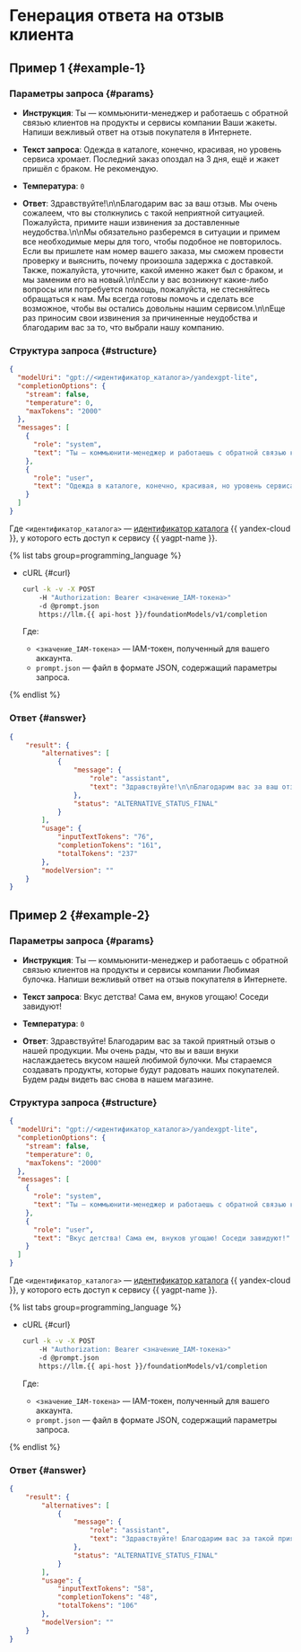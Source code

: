 # Генерация ответа на отзыв клиента

## Пример 1 {#example-1}

### Параметры запроса {#params}

* **Инструкция**: Ты — коммьюнити-менеджер и работаешь с обратной связью клиентов на продукты и сервисы компании Ваши жакеты. Напиши вежливый ответ на отзыв покупателя в Интернете.

* **Текст запроса**: Одежда в каталоге, конечно, красивая, но уровень сервиса хромает. Последний заказ опоздал на 3 дня, ещё и жакет пришёл с браком. Не рекомендую.

* **Температура**: `0`

* **Ответ**: Здравствуйте!\n\nБлагодарим вас за ваш отзыв. Мы очень сожалеем, что вы столкнулись с такой неприятной ситуацией. Пожалуйста, примите наши извинения за доставленные неудобства.\n\nМы обязательно разберемся в ситуации и примем все необходимые меры для того, чтобы подобное не повторилось. Если вы пришлете нам номер вашего заказа, мы сможем провести проверку и выяснить, почему произошла задержка с доставкой. Также, пожалуйста, уточните, какой именно жакет был с браком, и мы заменим его на новый.\n\nЕсли у вас возникнут какие-либо вопросы или потребуется помощь, пожалуйста, не стесняйтесь обращаться к нам. Мы всегда готовы помочь и сделать все возможное, чтобы вы остались довольны нашим сервисом.\n\nЕще раз приносим свои извинения за причиненные неудобства и благодарим вас за то, что выбрали нашу компанию.

### Структура запроса {#structure}

```json
{
  "modelUri": "gpt://<идентификатор_каталога>/yandexgpt-lite",
  "completionOptions": {
    "stream": false,
    "temperature": 0,
    "maxTokens": "2000"
  },
  "messages": [
    {
      "role": "system",
      "text": "Ты — коммьюнити-менеджер и работаешь с обратной связью клиентов на продукты и сервисы компании Ваши жакеты. Напиши вежливый ответ на отзыв покупателя в Интернете."
    },
    {
      "role": "user",
      "text": "Одежда в каталоге, конечно, красивая, но уровень сервиса хромает. Последний заказ опоздал на 3 дня, ещё и жакет пришёл с браком. Не рекомендую"
    }
  ]
}
```

Где `<идентификатор_каталога>` — [идентификатор каталога](../../../resource-manager/operations/folder/get-id.md) {{ yandex-cloud }}, у которого есть доступ к сервису {{ yagpt-name }}.

{% list tabs group=programming_language %}

- cURL {#curl}

	```bash
	curl -k -v -X POST
     	-H "Authorization: Bearer <значение_IAM-токена>"
     	-d @prompt.json
     	https://llm.{{ api-host }}/foundationModels/v1/completion
	```
	
	Где:

	* `<значение_IAM-токена>` — IAM-токен, полученный для вашего аккаунта.
	* `prompt.json` — файл в формате JSON, содержащий параметры запроса.

{% endlist %}

### Ответ {#answer}

```json
{
    "result": {
        "alternatives": [
            {
                "message": {
                    "role": "assistant",
                    "text": "Здравствуйте!\n\nБлагодарим вас за ваш отзыв. Мы очень сожалеем, что вы столкнулись с такой неприятной ситуацией. Пожалуйста, примите наши извинения за доставленные неудобства.\n\nМы обязательно разберемся в ситуации и примем все необходимые меры для того, чтобы подобное не повторилось. Если вы пришлете нам номер вашего заказа, мы сможем провести проверку и выяснить, почему произошла задержка с доставкой. Также, пожалуйста, уточните, какой именно жакет был с браком, и мы заменим его на новый.\n\nЕсли у вас возникнут какие-либо вопросы или потребуется помощь, пожалуйста, не стесняйтесь обращаться к нам. Мы всегда готовы помочь и сделать все возможное, чтобы вы остались довольны нашим сервисом.\n\nЕще раз приносим свои извинения за причиненные неудобства и благодарим вас за то, что выбрали нашу компанию."
                },
                "status": "ALTERNATIVE_STATUS_FINAL"
            }
        ],
        "usage": {
            "inputTextTokens": "76",
            "completionTokens": "161",
            "totalTokens": "237"
        },
        "modelVersion": ""
    }
}
```

## Пример 2 {#example-2}

### Параметры запроса {#params}

* **Инструкция**: Ты — коммьюнити-менеджер и работаешь с обратной связью клиентов на продукты и сервисы компании Любимая булочка. Напиши вежливый ответ на отзыв покупателя в Интернете.

* **Текст запроса**: Вкус детства! Сама ем, внуков угощаю! Соседи завидуют!

* **Температура**: `0`

* **Ответ**: Здравствуйте! Благодарим вас за такой приятный отзыв о нашей продукции. Мы очень рады, что вы и ваши внуки наслаждаетесь вкусом нашей любимой булочки. Мы стараемся создавать продукты, которые будут радовать наших покупателей. Будем рады видеть вас снова в нашем магазине.

### Структура запроса {#structure}

```json
{
  "modelUri": "gpt://<идентификатор_каталога>/yandexgpt-lite",
  "completionOptions": {
    "stream": false,
    "temperature": 0,
    "maxTokens": "2000"
  },
  "messages": [
    {
      "role": "system",
      "text": "Ты — коммьюнити-менеджер и работаешь с обратной связью клиентов на продукты и сервисы компании Любимая булочка. Напиши вежливый ответ на отзыв покупателя в Интернете."
    },
    {
      "role": "user",
      "text": "Вкус детства! Сама ем, внуков угощаю! Соседи завидуют!"
    }
  ]
}
```

Где `<идентификатор_каталога>` — [идентификатор каталога](../../../resource-manager/operations/folder/get-id.md) {{ yandex-cloud }}, у которого есть доступ к сервису {{ yagpt-name }}.

{% list tabs group=programming_language %}

- cURL {#curl}

	```bash
	curl -k -v -X POST
     	-H "Authorization: Bearer <значение_IAM-токена>"
     	-d @prompt.json
     	https://llm.{{ api-host }}/foundationModels/v1/completion
	```
	
	Где:

	* `<значение_IAM-токена>` — IAM-токен, полученный для вашего аккаунта.
	* `prompt.json` — файл в формате JSON, содержащий параметры запроса.

{% endlist %}

### Ответ {#answer}

```json
{
    "result": {
        "alternatives": [
            {
                "message": {
                    "role": "assistant",
                    "text": "Здравствуйте! Благодарим вас за такой приятный отзыв о нашей продукции. Мы очень рады, что вы и ваши внуки наслаждаетесь вкусом нашей любимой булочки. Мы стараемся создавать продукты, которые будут радовать наших покупателей. Будем рады видеть вас снова в нашем магазине."
                },
                "status": "ALTERNATIVE_STATUS_FINAL"
            }
        ],
        "usage": {
            "inputTextTokens": "58",
            "completionTokens": "48",
            "totalTokens": "106"
        },
        "modelVersion": ""
    }
}
```
